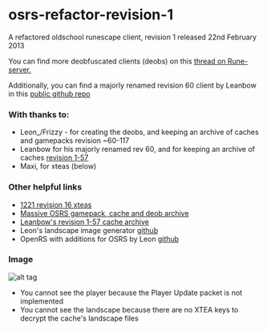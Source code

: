 # osrs-refactor-revision-1
A refactored oldschool runescape client, revision 1 released 22nd February 2013

You can find more deobfuscated clients (deobs) on this [thread on Rune-server.](https://www.rune-server.org/runescape-development/rs2-client/downloads/634039-osrs-deobs.html#post5187674) 

Additionally, you can find a majorly renamed revision 60 client by Leanbow in this [public github repo](https://github.com/kinztechcom/OSRS-Refactored)

### With thanks to:
+ Leon_/Frizzy - for creating the deobs, and keeping an archive of caches and gamepacks revision ~60-117
+ Leanbow for his majorly renamed rev 60, and for keeping an archive of caches [revision 1-57](https://www.mediafire.com/folder/791h1ctwb18st/468)
+ Maxi, for xteas (below)

### Other helpful links
+ [1221 revision 16 xteas](https://www.rune-server.org/runescape-development/rs2-server/configuration/504222-1221-oldschool-rs-r16-xteas.html)
+ [Massive OSRS gamepack, cache and deob archive](https://www.rune-server.org/runescape-development/rs2-client/downloads/605119-osrs-gamepack-cache-archive.html)
+ [Leanbow's revision 1-57 cache archive](https://www.mediafire.com/folder/791h1ctwb18st/468)
+ Leon's landscape image generator [github](https://github.com/im-frizzy/OpenRS/blob/master/source/net/openrs/cache/tools/MapImageDumper.java)
+ OpenRS with additions for OSRS by Leon [github](https://github.com/im-frizzy/OpenRS)

### Image

![alt tag](http://puu.sh/pQjHF/8c23567f3f.jpg)

+ You cannot see the player because the Player Update packet is not implemented
+ You cannot see the landscape because there are no XTEA keys to decrypt the cache's landscape files
